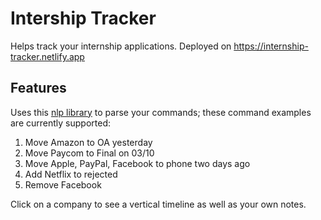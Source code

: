 # Intership Tracker

Helps track your internship applications. Deployed on https://internship-tracker.netlify.app

## Features

Uses this [nlp library](https://github.com/spencermountain/compromise) to parse your commands; these command examples are currently supported:

1. Move Amazon to OA yesterday
2. Move Paycom to Final on 03/10
3. Move Apple, PayPal, Facebook to phone two days ago
4. Add Netflix to rejected
5. Remove Facebook

Click on a company to see a vertical timeline as well as your own notes.
